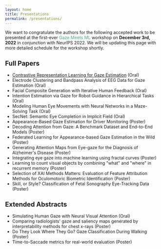 ```yaml
---
layout: home
title: Presentations
permalink: /presentations/
---
```


We want to congratulate the authors for the following accepted work to be presented at the first-ever <span style="color:MediumSeaGreen">Gaze Meets ML</span> workshop on <b>December 3rd, 2022</b> in conjunction with NeurIPS 2022. We will be updating this page with more detailed schedule for the workshop shortly.


## Full Papers

- [Contrastive Representation Learning for Gaze Estimation](https://openreview.net/forum?id=quv0Ypj32Pc) (Oral)
- Electrode Clustering and Bandpass Analysis of EEG Data for Gaze Estimation (Oral)
- Facial Composite Generation with Iterative Human Feedback (Oral)
- Intention Estimation via Gaze for Robot Guidance in Hierarchical Tasks (Oral)
- Modeling Human Eye Movements with Neural Networks in a Maze-Solving Task (Oral)
- SecNet: Semantic Eye Completion in Implicit Field (Oral)
- Appearance-Based Gaze Estimation for Driver Monitoring (Poster)
- Decoding Attention from Gaze: A Benchmark Dataset and End-to-End Models (Poster)
- Federated Learning for Appearance-based Gaze Estimation in the Wild (Poster)
- Generating Attention Maps from Eye-gaze for the Diagnosis of Alzheimer's Disease (Poster)
- Integrating eye gaze into machine learning using fractal curves (Poster)
- Learning to count visual objects by combining "what" and "where" in recurrent memory (Poster)
- Selection of XAI Methods Matters: Evaluation of Feature Attribution Methods for Oculomotoric Biometric Identification (Poster)
- Skill, or Style? Classification of Fetal Sonography Eye-Tracking Data (Poster)



## Extended Abstracts

- Simulating Human Gaze with Neural Visual Attention (Oral)
- Comparing radiologists' gaze and saliency maps generated by interpretability methods for chest x-rays (Poster)
- Do They Look Where They Go? Gaze Classification During Walking (Poster)
- Time-to-Saccade metrics for real-world evaluation (Poster)
